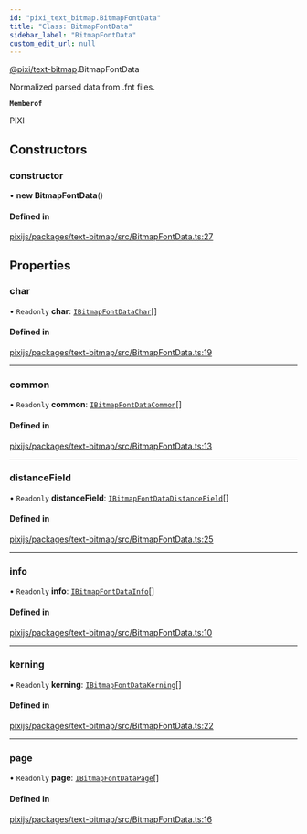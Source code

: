 ```yaml
---
id: "pixi_text_bitmap.BitmapFontData"
title: "Class: BitmapFontData"
sidebar_label: "BitmapFontData"
custom_edit_url: null
---
```


[@pixi/text-bitmap](../modules/pixi_text_bitmap.md).BitmapFontData

Normalized parsed data from .fnt files.

**`Memberof`**

PIXI

## Constructors

### constructor

• **new BitmapFontData**()

#### Defined in

[pixijs/packages/text-bitmap/src/BitmapFontData.ts:27](https://github.com/pixijs/pixijs/blob/2194fe5c5/packages/text-bitmap/src/BitmapFontData.ts#L27)

## Properties

### char

• `Readonly` **char**: [`IBitmapFontDataChar`](../interfaces/pixi_text_bitmap.IBitmapFontDataChar.md)[]

#### Defined in

[pixijs/packages/text-bitmap/src/BitmapFontData.ts:19](https://github.com/pixijs/pixijs/blob/2194fe5c5/packages/text-bitmap/src/BitmapFontData.ts#L19)

___

### common

• `Readonly` **common**: [`IBitmapFontDataCommon`](../interfaces/pixi_text_bitmap.IBitmapFontDataCommon.md)[]

#### Defined in

[pixijs/packages/text-bitmap/src/BitmapFontData.ts:13](https://github.com/pixijs/pixijs/blob/2194fe5c5/packages/text-bitmap/src/BitmapFontData.ts#L13)

___

### distanceField

• `Readonly` **distanceField**: [`IBitmapFontDataDistanceField`](../interfaces/pixi_text_bitmap.IBitmapFontDataDistanceField.md)[]

#### Defined in

[pixijs/packages/text-bitmap/src/BitmapFontData.ts:25](https://github.com/pixijs/pixijs/blob/2194fe5c5/packages/text-bitmap/src/BitmapFontData.ts#L25)

___

### info

• `Readonly` **info**: [`IBitmapFontDataInfo`](../interfaces/pixi_text_bitmap.IBitmapFontDataInfo.md)[]

#### Defined in

[pixijs/packages/text-bitmap/src/BitmapFontData.ts:10](https://github.com/pixijs/pixijs/blob/2194fe5c5/packages/text-bitmap/src/BitmapFontData.ts#L10)

___

### kerning

• `Readonly` **kerning**: [`IBitmapFontDataKerning`](../interfaces/pixi_text_bitmap.IBitmapFontDataKerning.md)[]

#### Defined in

[pixijs/packages/text-bitmap/src/BitmapFontData.ts:22](https://github.com/pixijs/pixijs/blob/2194fe5c5/packages/text-bitmap/src/BitmapFontData.ts#L22)

___

### page

• `Readonly` **page**: [`IBitmapFontDataPage`](../interfaces/pixi_text_bitmap.IBitmapFontDataPage.md)[]

#### Defined in

[pixijs/packages/text-bitmap/src/BitmapFontData.ts:16](https://github.com/pixijs/pixijs/blob/2194fe5c5/packages/text-bitmap/src/BitmapFontData.ts#L16)
